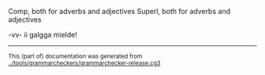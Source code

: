 





































































Comp, both for adverbs and adjectives
Superl, both for adverbs and adjectives


















































































































































































































































































































































































































































































































































































































































































































































































































































































































































































































































































































































































































































































































































































































































































































































































































































































































































































































































































-vv- ii galgga mielde!






























































































































































































































































































































































































































































































































































































































































































































































* * *
<small>This (part of) documentation was generated from [../tools/grammarcheckers/grammarchecker-release.cg3](http://github.com/giellalt/lang-sme/blob/main/../tools/grammarcheckers/grammarchecker-release.cg3)</small>